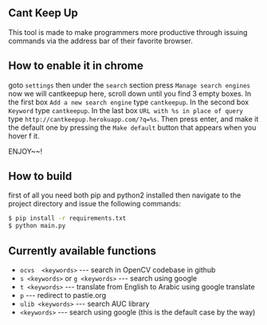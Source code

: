 ## Cant Keep Up
This tool is made to make programmers more productive through issuing commands
via the address bar of their favorite browser.

## How to enable it in chrome
goto `settings` then under the `search` section press `Manage search engines`
now we will cantkeepup here, scroll down until you find 3 empty boxes. In the
first box `Add a new search engine` type `cantkeepup`. In the second box
`Keyword` type `cantkeepup`. In the last box `URL with %s in place of query` 
type `http://cantkeepup.herokuapp.com/?q=%s`. Then press enter, and make it 
the default one by pressing the `Make default` button that appears when you 
hover f it.

ENJOY~~!

## How to build
first of all you need both pip and python2 installed then navigate to the 
project directory and issue the following commands:
```sh
$ pip install -r requirements.txt
$ python main.py
```

## Currently available functions
* `ocvs  <keywords>` --- search in OpenCV codebase in github
* `s <keywords>` or `g <keywords>` --- search using google
* `t <keywords>` --- translate from English to Arabic using google translate
* `p` --- redirect to pastie.org
* `ulib <keywords>` --- search AUC library
* `<keywords>` --- search using google (this is the default case by the way)
